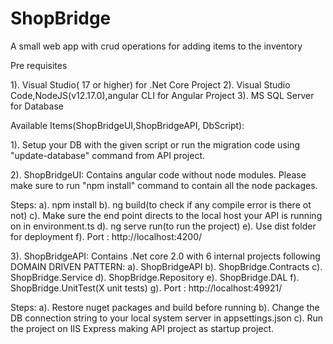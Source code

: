 # ShopBridge
A small web app with crud operations for adding items to the inventory


Pre requisites

1). Visual Studio( 17 or higher) for .Net Core Project
2). Visual Studio Code,NodeJS(v12.17.0),angular CLI for Angular Project
3). MS SQL Server for Database

Available Items(ShopBridgeUI,ShopBridgeAPI, DbScript):

1). Setup your DB with the given script or run the migration code using "update-database" command from API project.

2). ShopBridgeUI: Contains angular code without node modules. Please make sure to run "npm install" command to contain all the node packages.
   
Steps:
a). npm install
b). ng build(to check if any compile error is there ot not)
c). Make sure the end point directs to the local host your API is running on in environment.ts
d). ng serve run(to run the project)
e). Use dist folder for deployment
f). Port : http://localhost:4200/

3). ShopBridgeAPI: Contains .Net core 2.0 with 6 internal projects following DOMAIN DRIVEN PATTERN:
a). ShopBridgeAPI
b). ShopBridge.Contracts
c). ShopBridge.Service
d). ShopBridge.Repository
e). ShopBridge.DAL
f). ShopBridge.UnitTest(X unit tests)
g). Port : http://localhost:49921/

Steps:
a). Restore nuget packages and build before running
b). Change the DB connection string to your local system server in appsettings.json
c). Run the project on IIS Express making API project as startup project.

